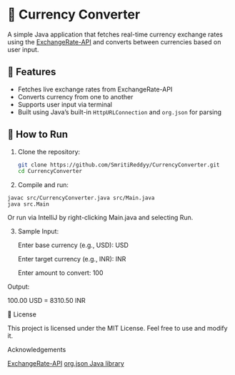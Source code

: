 # 💱 Currency Converter

A simple Java application that fetches real-time currency exchange rates using the [ExchangeRate-API](https://www.exchangerate-api.com/) and converts between currencies based on user input.

## 🚀 Features

- Fetches live exchange rates from ExchangeRate-API
- Converts currency from one to another
- Supports user input via terminal
- Built using Java’s built-in `HttpURLConnection` and `org.json` for parsing

## 🧾 How to Run

1. Clone the repository:
   ```bash
   git clone https://github.com/SmritiReddyy/CurrencyConverter.git
   cd CurrencyConverter

2. Compile and run:
```
javac src/CurrencyConverter.java src/Main.java
java src.Main
``` 
Or run via IntelliJ by right-clicking Main.java and selecting Run.

3. Sample Input:

   Enter base currency (e.g., USD): USD
   
   Enter target currency (e.g., INR): INR
   
   Enter amount to convert: 100
   

Output:

   100.00 USD = 8310.50 INR

📝 License

This project is licensed under the MIT License. Feel free to use and modify it.

Acknowledgements

[ExchangeRate-API](https://www.exchangerate-api.com) 
[org.json Java library](https://github.com/stleary/JSON-java)


